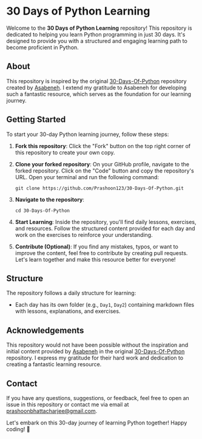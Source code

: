 # 30 Days of Python Learning

Welcome to the **30 Days of Python Learning** repository! This repository is dedicated to helping you learn Python programming in just 30 days. It's designed to provide you with a structured and engaging learning path to become proficient in Python.

## About

This repository is inspired by the original [30-Days-Of-Python](https://github.com/Asabeneh/30-Days-Of-Python/) repository created by [Asabeneh](https://github.com/Asabeneh). I extend my gratitude to Asabeneh for developing such a fantastic resource, which serves as the foundation for our learning journey.

## Getting Started

To start your 30-day Python learning journey, follow these steps:

1. **Fork this repository**: Click the "Fork" button on the top right corner of this repository to create your own copy.

2. **Clone your forked repository**: On your GitHub profile, navigate to the forked repository. Click on the "Code" button and copy the repository's URL. Open your terminal and run the following command:

    ```
    git clone https://github.com/Prashoon123/30-Days-Of-Python.git
    ```

3. **Navigate to the repository**:

    ```
    cd 30-Days-Of-Python
    ```

4. **Start Learning**: Inside the repository, you'll find daily lessons, exercises, and resources. Follow the structured content provided for each day and work on the exercises to reinforce your understanding.

5. **Contribute (Optional)**: If you find any mistakes, typos, or want to improve the content, feel free to contribute by creating pull requests. Let's learn together and make this resource better for everyone!

## Structure

The repository follows a daily structure for learning:

- Each day has its own folder (e.g., `Day1`, `Day2`) containing markdown files with lessons, explanations, and exercises.

## Acknowledgements

This repository would not have been possible without the inspiration and initial content provided by [Asabeneh](https://github.com/Asabeneh) in the original [30-Days-Of-Python](https://github.com/Asabeneh/30-Days-Of-Python/) repository. I express my gratitude for their hard work and dedication to creating a fantastic learning resource.

## Contact

If you have any questions, suggestions, or feedback, feel free to open an issue in this repository or contact me via email at prashoonbhattacharjee@gmail.com.

Let's embark on this 30-day journey of learning Python together! Happy coding! 🍻
